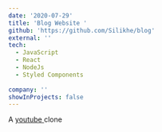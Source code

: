 ```yaml
---
date: '2020-07-29'
title: 'Blog Website '
github: 'https://github.com/Silikhe/blog'
external: ''
tech:
  - JavaScript
  - React
  - NodeJs
  - Styled Components
  
company: ''
showInProjects: false
---
```


A [youtube ](https://www.youtube.com) clone